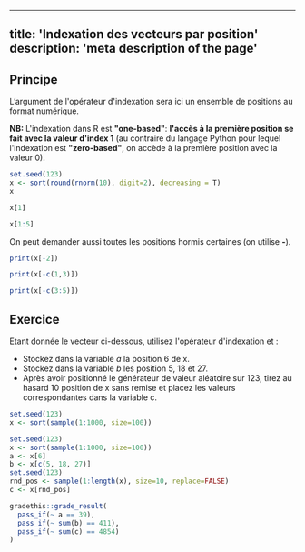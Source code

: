 
---
title: 'Indexation des vecteurs par position'
description: 'meta description of the page'
---

## Principe

L’argument de l'opérateur d'indexation sera ici un ensemble de positions au format numérique. 

**NB:** L'indexation dans R est **"one-based"**: **l'accès à la première position se fait avec la valeur d'index 1** (au contraire du langage Python pour lequel l'indexation est **"zero-based"**, on accède à la première position avec la valeur 0).

```r
set.seed(123) 
x <- sort(round(rnorm(10), digit=2), decreasing = T)
x
```

```r
x[1]
```

```r
x[1:5]
```

On peut demander aussi toutes les positions hormis certaines (on utilise **-**).

```r
print(x[-2])
```

```r
print(x[-c(1,3)])
```

```r
print(x[-c(3:5)])
```

## Exercice

Etant donnée le vecteur ci-dessous, utilisez l'opérateur d'indexation et :

* Stockez dans la variable *a* la position 6 de x.
* Stockez dans la variable *b* les position 5, 18 et 27.
* Après avoir positionné le générateur de valeur aléatoire sur 123, tirez au hasard 10 position de x sans remise et placez les valeurs correspondantes dans la variable c.
  
```r
set.seed(123)
x <- sort(sample(1:1000, size=100))
```

```r
set.seed(123)
x <- sort(sample(1:1000, size=100))
a <- x[6]
b <- x[c(5, 18, 27)]
set.seed(123)
rnd_pos <- sample(1:length(x), size=10, replace=FALSE) 
c <- x[rnd_pos]
```

```r
gradethis::grade_result(
  pass_if(~ a == 39),
  pass_if(~ sum(b) == 411),
  pass_if(~ sum(c) == 4854)
)
```
